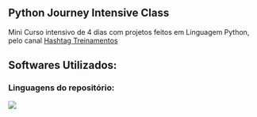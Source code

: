 ## Python Journey Intensive Class
  <p align="left">
    Mini Curso intensivo de 4 dias com projetos feitos em Linguagem Python, pelo canal 
   <a href="https://www.youtube.com/@HashtagTreinamentos">Hashtag Treinamentos</a>
  </p>
</div>

<h2 align="left">
  Softwares Utilizados:
</h2>
<!--
<img src="https://img.shields.io/badge/PyCharm-000000.svg?&style=for-the-badge&logo=PyCharm&logoColor=white">
<img src="https://img.shields.io/badge/Visual_Studio_Code-0078D4?style=for-the-badge&logo=visual%20studio%20code&logoColor=white">
-->

### Linguagens do repositório:

<img src="https://img.shields.io/badge/Python-3572A5?style=for-the-badge">
